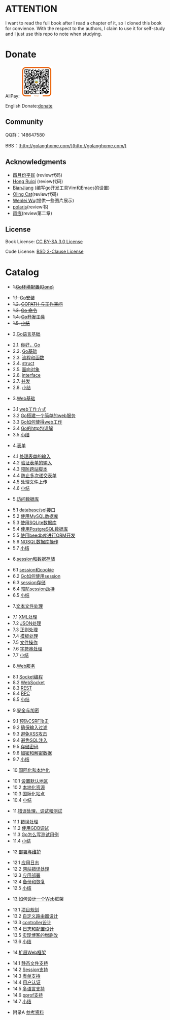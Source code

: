 # ATTENTION

I want to read the full book after I read a chapter of it, so I cloned this book for convience. With the respect to the authors, I claim to use it for self-study and I just use this repo to note when studying.

# Donate

AliPay: <img src="zh/images/alipay.png" alt="alipay" width="100" height="100">

English Donate:[donate](http://beego.me/donate)

## Community
QQ群：148647580

BBS：[http://golanghome.com/](http://golanghome.com/)

## Acknowledgments

 - [四月份平民](https://plus.google.com/110445767383269817959) (review代码)
 - [Hong Ruiqi](https://github.com/hongruiqi) (review代码)
 - [BianJiang](https://github.com/border) (编写go开发工具Vim和Emacs的设置)
 - [Oling Cat](https://github.com/OlingCat)(review代码)
 - [Wenlei Wu](mailto:spadesacn@gmail.com)(提供一些图片展示)
 - [polaris](https://github.com/polaris1119)(review书)
 - [雨痕](https://github.com/qyuhen)(review第二章)

## License
Book License: [CC BY-SA 3.0 License](http://creativecommons.org/licenses/by-sa/3.0/)

Code License: [BSD 3-Clause License](<https://github.com/astaxie/build-web-application-with-golang/blob/master/LICENSE.md>)

# Catalog
* ~~1.[Go环境配置(Done)](zh/01.0.md)~~
 - ~~1.1. [Go安装](zh/01.1.md)~~
 - ~~1.2. [GOPATH 与工作空间](zh/01.2.md)~~
 - ~~1.3. [Go 命令](zh/01.3.md)~~
 - ~~1.4. [Go开发工具](zh/01.4.md)~~
 - ~~1.5. [小结](zh/01.5.md)~~
* 2.[Go语言基础](zh/02.0.md)
 - 2.1. [你好，Go](zh/02.1.md)
 - 2.2. [Go基础](zh/02.2.md)
 - 2.3. [流程和函数](zh/02.3.md)
 - 2.4. [struct](zh/02.4.md)
 - 2.5. [面向对象](zh/02.5.md)
 - 2.6. [interface](zh/02.6.md)
 - 2.7. [并发](zh/02.7.md)
 - 2.8. [小结](zh/02.8.md)
* 3.[Web基础](zh/03.0.md)
 - 3.1 [web工作方式](zh/03.1.md)
 - 3.2 [Go搭建一个简单的web服务](zh/03.2.md)
 - 3.3 [Go如何使得web工作](zh/03.3.md)
 - 3.4 [Go的http包详解](zh/03.4.md)
 - 3.5 [小结](zh/03.5.md)
* 4.[表单](zh/04.0.md)
 - 4.1 [处理表单的输入](zh/04.1.md)
 - 4.2 [验证表单的输入](zh/04.2.md)
 - 4.3 [预防跨站脚本](zh/04.3.md)
 - 4.4 [防止多次递交表单](zh/04.4.md)
 - 4.5 [处理文件上传](zh/04.5.md)
 - 4.6 [小结](zh/04.6.md)
* 5.[访问数据库](zh/05.0.md)
 - 5.1 [database/sql接口](zh/05.1.md)
 - 5.2 [使用MySQL数据库](zh/05.2.md)
 - 5.3 [使用SQLite数据库](zh/05.3.md)
 - 5.4 [使用PostgreSQL数据库](zh/05.4.md)
 - 5.5 [使用beedb库进行ORM开发](zh/05.5.md)
 - 5.6 [NOSQL数据库操作](zh/05.6.md)
 - 5.7 [小结](zh/05.7.md)
* 6.[session和数据存储](zh/06.0.md)
 - 6.1 [session和cookie](zh/06.1.md)
 - 6.2 [Go如何使用session](zh/06.2.md)
 - 6.3 [session存储](zh/06.3.md)
 - 6.4 [预防session劫持](zh/06.4.md)
 - 6.5 [小结](zh/06.5.md)
* 7.[文本文件处理](zh/07.0.md)
 - 7.1 [XML处理](zh/07.1.md)
 - 7.2 [JSON处理](zh/07.2.md)
 - 7.3 [正则处理](zh/07.3.md)
 - 7.4 [模板处理](zh/07.4.md)
 - 7.5 [文件操作](zh/07.5.md)
 - 7.6 [字符串处理](zh/07.6.md)
 - 7.7 [小结](zh/07.7.md)
* 8.[Web服务](zh/08.0.md)
 - 8.1 [Socket编程](zh/08.1.md)
 - 8.2 [WebSocket](zh/08.2.md)
 - 8.3 [REST](zh/08.3.md)
 - 8.4 [RPC](zh/08.4.md)
 - 8.5 [小结](zh/08.5.md)
* 9.[安全与加密](zh/09.0.md)
 - 9.1 [预防CSRF攻击](zh/09.1.md)
 - 9.2 [确保输入过滤](zh/09.2.md)
 - 9.3 [避免XSS攻击](zh/09.3.md)
 - 9.4 [避免SQL注入](zh/09.4.md)
 - 9.5 [存储密码](zh/09.5.md)
 - 9.6 [加密和解密数据](zh/09.6.md)
 - 9.7 [小结](zh/09.7.md)
* 10.[国际化和本地化](zh/10.0.md)
 - 10.1 [设置默认地区](zh/10.1.md)
 - 10.2 [本地化资源](zh/10.2.md)
 - 10.3 [国际化站点](zh/10.3.md)
 - 10.4 [小结](zh/10.4.md)
* 11.[错误处理，调试和测试](zh/11.0.md)
 - 11.1 [错误处理](zh/11.1.md)
 - 11.2 [使用GDB调试](zh/11.2.md)
 - 11.3 [Go怎么写测试用例](zh/11.3.md)
 - 11.4 [小结](zh/11.4.md)
* 12.[部署与维护](zh/12.0.md)
 - 12.1 [应用日志](zh/12.1.md)
 - 12.2 [网站错误处理](zh/12.2.md)
 - 12.3 [应用部署](zh/12.3.md)
 - 12.4 [备份和恢复](zh/12.4.md)
 - 12.5 [小结](zh/12.5.md)
* 13.[如何设计一个Web框架](zh/13.0.md)
 - 13.1 [项目规划](zh/13.1.md)
 - 13.2 [自定义路由器设计](zh/13.2.md)
 - 13.3 [controller设计](zh/13.3.md)
 - 13.4 [日志和配置设计](zh/13.4.md)
 - 13.5 [实现博客的增删改](zh/13.5.md)
 - 13.6 [小结](zh/13.6.md)
* 14.[扩展Web框架](zh/14.0.md)
 - 14.1 [静态文件支持](zh/14.1.md)
 - 14.2 [Session支持](zh/14.2.md)
 - 14.3 [表单支持](zh/14.3.md)
 - 14.4 [用户认证](zh/14.4.md)
 - 14.5 [多语言支持](zh/14.5.md)
 - 14.6 [pprof支持](zh/14.6.md)
 - 14.7 [小结](zh/14.7.md)
* 附录A [参考资料](zh/ref.md)
